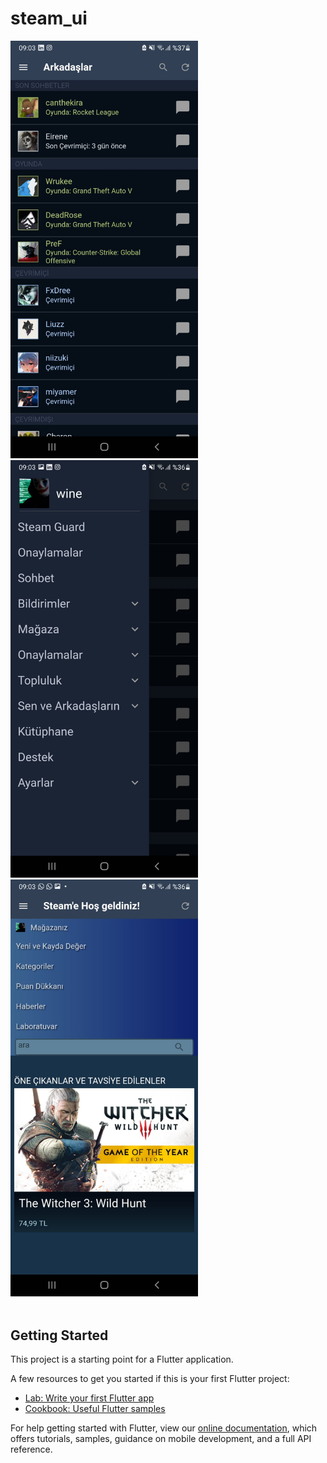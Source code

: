 # steam_ui
<img style="width:300px" src="https://raw.githubusercontent.com/utkayfirat/Flutter-Steam-UI-Clone/main/showcase/demo3.jpeg"><br>
<img style="width:300px" src="https://raw.githubusercontent.com/utkayfirat/Flutter-Steam-UI-Clone/main/showcase/demo2.jpeg"><br>
<img style="width:300px" src="https://raw.githubusercontent.com/utkayfirat/Flutter-Steam-UI-Clone/main/showcase/demo1.jpeg"><br>
<br>
## Getting Started

This project is a starting point for a Flutter application.

A few resources to get you started if this is your first Flutter project:

- [Lab: Write your first Flutter app](https://flutter.dev/docs/get-started/codelab)
- [Cookbook: Useful Flutter samples](https://flutter.dev/docs/cookbook)

For help getting started with Flutter, view our
[online documentation](https://flutter.dev/docs), which offers tutorials,
samples, guidance on mobile development, and a full API reference.
